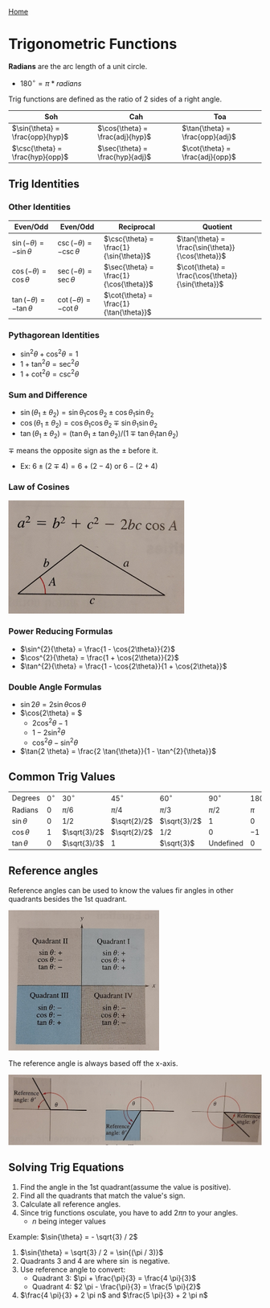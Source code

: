 [Home](../../README.md)

# Trigonometric Functions
**Radians** are the arc length of a unit circle.
- $180^\circ = \pi * radians$

Trig functions are defined as the ratio of 2 sides of a right angle.

| Soh                              | Cah                              | Toa                              |
|----------------------------------|----------------------------------|----------------------------------|
| $\sin{\theta} = \frac{opp}{hyp}$ | $\cos{\theta} = \frac{adj}{hyp}$ | $\tan{\theta} = \frac{opp}{adj}$ |
| $\csc{\theta} = \frac{hyp}{opp}$ | $\sec{\theta} = \frac{hyp}{adj}$ | $\cot{\theta} = \frac{adj}{opp}$ |

## Trig Identities

### Other Identities

| Even/Odd                          | Even/Odd                          | Reciprocal                              | Quotient |
|-----------------------------------|-----------------------------------|-----------------------------------------|-|
| $\sin{(-\theta)} = -\sin{\theta}$ | $\csc{(-\theta)} = -\csc{\theta}$ | $\csc{\theta} = \frac{1}{\sin{\theta}}$ | $\tan{\theta} = \frac{\sin{\theta}}{\cos{\theta}}$ |
| $\cos{(-\theta)} = \cos{\theta}$  | $\sec{(-\theta)} = \sec{\theta}$  | $\sec{\theta} = \frac{1}{\cos{\theta}}$ | $\cot{\theta} = \frac{\cos{\theta}}{\sin{\theta}}$ |
| $\tan{(-\theta)} = -\tan{\theta}$ | $\cot{(-\theta)} = -\cot{\theta}$ | $\cot{\theta} = \frac{1}{\tan{\theta}}$ |

### Pythagorean Identities
- $\sin^{2}{\theta} + \cos^{2}{\theta} = 1$
- $1 + \tan^{2}{\theta} = \sec^{2}{\theta}$
- $1 + \cot^{2}{\theta} = \csc^{2}{\theta}$

### Sum and Difference
- $\sin{(\theta_1 \pm \theta_2)} = \sin{\theta_1} \cos{\theta_2} \pm \cos{\theta_1} \sin{\theta_2}$
- $\cos{(\theta_1 \pm \theta_2)} = \cos{\theta_1} \cos{\theta_2} \mp \sin{\theta_1} \sin{\theta_2}$
- $\tan{(\theta_1 \pm \theta_2)} = (\tan{\theta_1} \pm \tan{\theta_2}) / (1 \mp \tan{\theta_1} \tan{\theta_2})$

$\mp$ means the opposite sign as the $\pm$ before it.
- Ex: $6\pm(2\mp4) = 6 + (2 - 4)$ or $6 - (2 + 4)$

### Law of Cosines

<img width="350" src="./law_of_cosines.jpeg">

### Power Reducing Formulas
- $\sin^{2}{\theta} = \frac{1 - \cos{2\theta}}{2}$
- $\cos^{2}{\theta} = \frac{1 + \cos{2\theta}}{2}$
- $\tan^{2}{\theta} = \frac{1 - \cos{2\theta}}{1 + \cos{2\theta}}$

### Double Angle Formulas
- $\sin{2\theta} = 2 \sin{\theta} \cos{\theta}$
- $\cos{2\theta} = $
	- $2 \cos^{2}{\theta} - 1$
	- $1 - 2 \sin^{2}{\theta}$
	- $\cos^{2}{\theta} - \sin^{2}{\theta}$
- $\tan{2 \theta} = \frac{2 \tan{\theta}}{1 - \tan^{2}{\theta}}$

## Common Trig Values

|                |           |              |              |              |            |             |             |
|----------------|-----------|--------------|--------------|--------------|------------|-------------|-------------|
| Degrees        | $0^\circ$ | $30^\circ$   | $45^\circ$   | $60^\circ$   | $90^\circ$ | $180^\circ$ | $270^\circ$ |
| Radians        | $0$       | $\pi/6$      | $\pi/4$      | $\pi/3$      | $\pi/2$    | $\pi$       | $3\pi/2$    |
| $\sin{\theta}$ | $0$       | $1/2$        | $\sqrt{2}/2$ | $\sqrt{3}/2$ | $1$        | $0$         | $-1$        |
| $\cos{\theta}$ | $1$       | $\sqrt{3}/2$ | $\sqrt{2}/2$ | $1/2$        | $0$        | $-1$        | $0$         |
| $\tan{\theta}$ | $0$       | $\sqrt{3}/3$ | $1$          | $\sqrt{3}$   | Undefined  | $0$         | Undefined   |

## Reference angles
Reference angles can be used to know the values fir angles in other quadrants besides the 1st quadrant.

<img width="300" src="./reference_angles.jpeg">

The reference angle is always based off the x-axis.

<img width="600" src="./reference_angles_based_off_x_axis.jpeg">

## Solving Trig Equations
1. Find the angle in the 1st quadrant(assume the value is positive).
1. Find all the quadrants that match the value's sign.
1. Calculate all reference angles.
1. Since trig functions osculate, you have to add $2\pi n$ to your angles.
	- $n$ being integer values

Example: $\sin{\theta} = - \sqrt{3} / 2$
1. $\sin{\theta} = \sqrt{3} / 2 = \sin{(\pi / 3)}$
1. Quadrants 3 and 4 are where $\sin$ is negative.
1. Use reference angle to convert:
	- Quadrant 3: $\pi + \frac{\pi}{3} = \frac{4 \pi}{3}$
	- Quadrant 4: $2 \pi - \frac{\pi}{3} = \frac{5 \pi}{2}$
1. $\frac{4 \pi}{3} + 2 \pi n$ and $\frac{5 \pi}{3} + 2 \pi n$